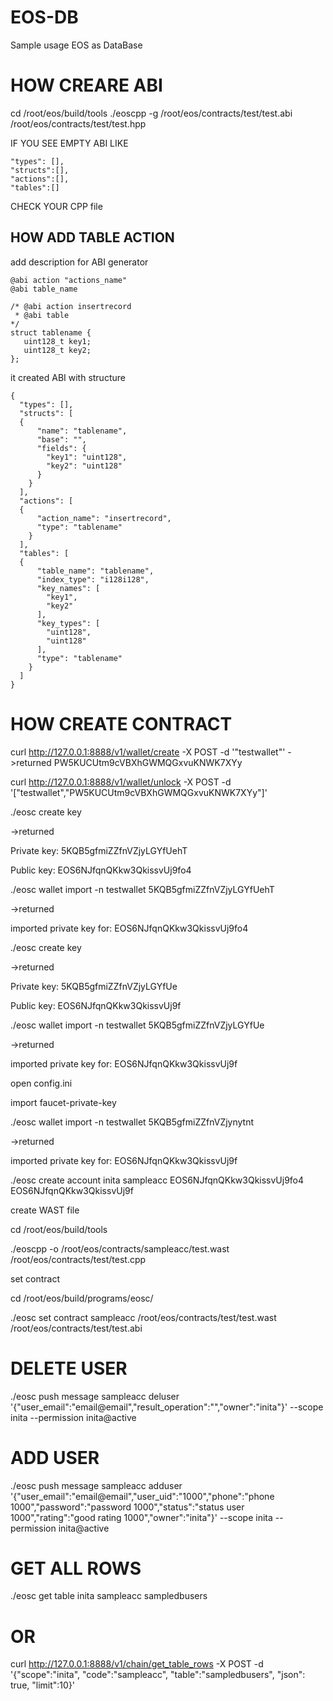# EOS-DB
Sample usage EOS as DataBase

# HOW CREARE ABI
cd /root/eos/build/tools
./eoscpp -g /root/eos/contracts/test/test.abi /root/eos/contracts/test/test.hpp

IF YOU SEE EMPTY ABI LIKE

    "types": [],
    "structs":[],
    "actions":[],
    "tables":[]
  
  CHECK YOUR CPP file
  
## HOW ADD TABLE ACTION 

add description for ABI generator

    @abi action "actions_name"
    @abi table_name
    
    /* @abi action insertrecord
     * @abi table
    */
    struct tablename {
       uint128_t key1;
       uint128_t key2;
    };

it created ABI with structure
    
    {
      "types": [],
      "structs": [
      {
          "name": "tablename",
          "base": "",
          "fields": {
            "key1": "uint128",
            "key2": "uint128"
          }
        }
      ],
      "actions": [
      {
          "action_name": "insertrecord",
          "type": "tablename"
        }
      ],
      "tables": [
      {
          "table_name": "tablename",
          "index_type": "i128i128",
          "key_names": [
            "key1",
            "key2"
          ],
          "key_types": [
            "uint128",
            "uint128"
          ],
          "type": "tablename"
        }
      ]
    }

# HOW CREATE CONTRACT

curl http://127.0.0.1:8888/v1/wallet/create -X POST -d '"testwallet"'
->returned
PW5KUCUtm9cVBXhGWMQGxvuKNWK7XYy

curl http://127.0.0.1:8888/v1/wallet/unlock -X POST -d '["testwallet","PW5KUCUtm9cVBXhGWMQGxvuKNWK7XYy"]'

./eosc create key

->returned

Private key: 5KQB5gfmiZZfnVZjyLGYfUehT

Public key: EOS6NJfqnQKkw3QkissvUj9fo4

./eosc wallet import -n testwallet 5KQB5gfmiZZfnVZjyLGYfUehT

->returned

imported private key for: EOS6NJfqnQKkw3QkissvUj9fo4

./eosc create key

->returned

Private key: 5KQB5gfmiZZfnVZjyLGYfUe

Public key: EOS6NJfqnQKkw3QkissvUj9f

./eosc wallet import -n testwallet 5KQB5gfmiZZfnVZjyLGYfUe

->returned

imported private key for: EOS6NJfqnQKkw3QkissvUj9f

open config.ini

import faucet-private-key

./eosc wallet import -n testwallet 5KQB5gfmiZZfnVZjynytnt

->returned

imported private key for: EOS6NJfqnQKkw3QkissvUj9f

./eosc create account inita sampleacc EOS6NJfqnQKkw3QkissvUj9fo4 EOS6NJfqnQKkw3QkissvUj9f

create WAST file

cd /root/eos/build/tools

./eoscpp -o /root/eos/contracts/sampleacc/test.wast /root/eos/contracts/test/test.cpp

set contract

cd /root/eos/build/programs/eosc/

./eosc set contract sampleacc /root/eos/contracts/test/test.wast /root/eos/contracts/test/test.abi


# DELETE USER

./eosc push message sampleacc deluser '{"user_email":"email@email","result_operation":"","owner":"inita"}' --scope inita --permission inita@active


# ADD USER

./eosc push message sampleacc adduser '{"user_email":"email@email","user_uid":"1000","phone":"phone 1000","password":"password 1000","status":"status user 1000","rating":"good rating 1000","owner":"inita"}' --scope inita --permission inita@active

# GET ALL ROWS

./eosc get table inita sampleacc sampledbusers

# OR

curl http://127.0.0.1:8888/v1/chain/get_table_rows -X POST -d '{"scope":"inita", "code":"sampleacc", "table":"sampledbusers", "json": true, "limit":10}'
